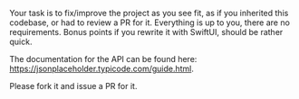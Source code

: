 Your task is to fix/improve the project as you see fit, as if you inherited this codebase, or had to review a PR for it. Everything is up to you, there are no requirements. Bonus points if you rewrite it with SwiftUI, should be rather quick.

The documentation for the API can be found here: https://jsonplaceholder.typicode.com/guide.html.

Please fork it and issue a PR for it.

